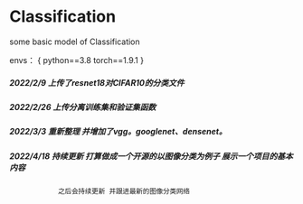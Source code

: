 # Classification
some basic model of Classification

envs：
{
python==3.8
torch==1.9.1
}


##### 2022/2/9 上传了resnet18对CIFAR10的分类文件
##### 2022/2/26 上传分离训练集和验证集函数
##### 2022/3/3  重新整理 并增加了vgg。googlenet、densenet。
##### 2022/4/18 持续更新 打算做成一个开源的以图像分类为例子 展示一个项目的基本内容  
                之后会持续更新 并跟进最新的图像分类网络
